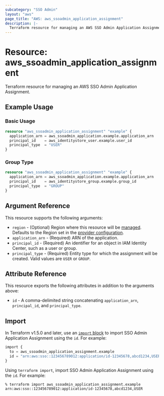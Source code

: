 ```yaml
---
subcategory: "SSO Admin"
layout: "aws"
page_title: "AWS: aws_ssoadmin_application_assignment"
description: |-
  Terraform resource for managing an AWS SSO Admin Application Assignment.
---
```

# Resource: aws_ssoadmin_application_assignment

Terraform resource for managing an AWS SSO Admin Application Assignment.

## Example Usage

### Basic Usage

```terraform
resource "aws_ssoadmin_application_assignment" "example" {
  application_arn = aws_ssoadmin_application.example.application_arn
  principal_id    = aws_identitystore_user.example.user_id
  principal_type  = "USER"
}
```

### Group Type

```terraform
resource "aws_ssoadmin_application_assignment" "example" {
  application_arn = aws_ssoadmin_application.example.application_arn
  principal_id    = aws_identitystore_group.example.group_id
  principal_type  = "GROUP"
}
```

## Argument Reference

This resource supports the following arguments:

* `region` - (Optional) Region where this resource will be [managed](https://docs.aws.amazon.com/general/latest/gr/rande.html#regional-endpoints). Defaults to the Region set in the [provider configuration](https://registry.terraform.io/providers/hashicorp/aws/latest/docs#aws-configuration-reference).
* `application_arn` - (Required) ARN of the application.
* `principal_id` - (Required) An identifier for an object in IAM Identity Center, such as a user or group.
* `principal_type` - (Required) Entity type for which the assignment will be created. Valid values are `USER` or `GROUP`.

## Attribute Reference

This resource exports the following attributes in addition to the arguments above:

* `id` - A comma-delimited string concatenating `application_arn`, `principal_id`, and `principal_type`.

## Import

In Terraform v1.5.0 and later, use an [`import` block](https://developer.hashicorp.com/terraform/language/import) to import SSO Admin Application Assignment using the `id`. For example:

```terraform
import {
  to = aws_ssoadmin_application_assignment.example
  id = "arn:aws:sso::123456789012:application/id-12345678,abcd1234,USER"
}
```

Using `terraform import`, import SSO Admin Application Assignment using the `id`. For example:

```console
% terraform import aws_ssoadmin_application_assignment.example arn:aws:sso::123456789012:application/id-12345678,abcd1234,USER
```
